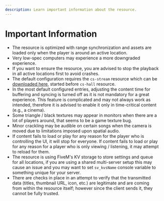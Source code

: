 ```yaml
---
description: Learn important information about the resource.
---
```


# Important Information

* The resource is optimized with range synchronization and assets are loaded only when the player is around an active location.
* Very low-spec computers may experience a more downgraded experience.
* If you want to ensure the resource, you are advised to stop the playback in all active locations first to avoid crashes.
* The default configuration requires the `cs-stream` resource which can be [downloaded here](https://github.com/criticalscripts-shop/cs-stream), started before `cs-hall` resource.
* In the most default configured entries, adjusting the content time for buffering and syncing is turned off as it is not mandatory for a great experience. This feature is complicated and may not always work as intended, therefore it is advised to enable it only in time-critical content (e.g., a cinema).
* Some triangle / black textures may appear in monitors when there are a lot of players around, that seems to be a game texture bug.
* Minor crackling may be audible on certain songs when the camera is moved due to limitations imposed upon spatial audio.
* If content fails to load or play for any reason for the player who is controlling the UI, it will stop for everyone. If content fails to load or play for any reason for a player who is only viewing / listening, it may attempt to reload for them.
* The resource is using FiveM's KV storage to store settings and queue for all locations, if you are using a shared multi-server setup this may cause an issue and you may want to set `sv_kvsName` console variable to something unique for your server.
* There are checks in place in an attempt to verify that the transmitted data (titles, thumbnail URL, icon, etc.) are legitimate and are coming from within the resource itself; however since the client sends it, they cannot be fully trusted.

